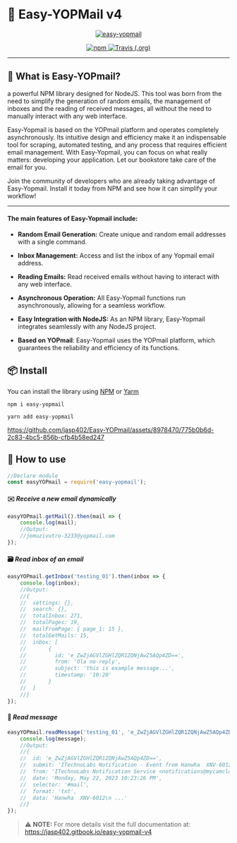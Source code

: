 # 📮 Easy-YOPMail v4
<p align="center">
    <a href="#">
        <img alt="easy-yopmail" src="https://culqi-images-storage.s3.us-east-2.amazonaws.com/images/v4_EN_us.png" width="auto">
    </a>
</p>
<p align="center">
    <a href="https://www.npmjs.com/package/easy-yopmail">
        <img alt="npm" src="https://img.shields.io/npm/v/easy-yopmail.svg?logo=npm">
    </a>
    <a href="https://app.travis-ci.com/github/jasp402/Easy-YOPmail">
        <img alt="Travis (.org)" src="https://api.travis-ci.com/jasp402/Easy-YOPmail.svg">
    </a>
</p>


---
## 💌 What is Easy-YOPmail?
a powerful NPM library designed for NodeJS. This tool was born from the need to simplify the generation of random emails, the management of inboxes and the reading of received messages, all without the need to manually interact with any web interface.

Easy-Yopmail is based on the YOPmail platform and operates completely asynchronously. Its intuitive design and efficiency make it an indispensable tool for scraping, automated testing, and any process that requires efficient email management.
With Easy-Yopmail, you can focus on what really matters: developing your application. Let our bookstore take care of the email for you.

Join the community of developers who are already taking advantage of Easy-Yopmail. Install it today from NPM and see how it can simplify your workflow!

<hr>

#### The main features of Easy-Yopmail include:

- **Random Email Generation:** Create unique and random email addresses with a single command.

- **Inbox Management:** Access and list the inbox of any Yopmail email address.

- **Reading Emails:** Read received emails without having to interact with any web interface.

- **Asynchronous Operation:** All Easy-Yopmail functions run asynchronously, allowing for a seamless workflow.

- **Easy Integration with NodeJS:** As an NPM library, Easy-Yopmail integrates seamlessly with any NodeJS project.

- **Based on YOPmail**: Easy-Yopmail uses the YOPmail platform, which guarantees the reliability and efficiency of its functions.

## 📦 Install
You can install the library using [NPM](https://www.npmjs.com/) or [Yarm](https://yarnpkg.com/)
```
npm i easy-yopmail
```
```
yarn add easy-yopmail
```
https://github.com/jasp402/Easy-YOPmail/assets/8978470/775b0b6d-2c83-4bc5-856b-cfb4b58ed247

## 🔧 How to use

``` js
//Declare module
const easyYOPmail = require('easy-yopmail');
```

#### ✉️ *Receive a new email dynamically*
``` js
easyYOPmail.getMail().then(mail => {
    console.log(mail); 
    //Output:
    //jemuzivutro-3233@yopmail.com
});
```

#### 🗃️ *Read inbox of an email*
``` js
easyYOPmail.getInbox('testing_01').then(inbox => {
    console.log(inbox);
    //Output:
    //{
    //  settings: {},
    //  search: {},
    //  totalInbox: 271,
    //  totalPages: 19,
    //  mailFromPage: { page_1: 15 },
    //  totalGetMails: 15,
    //  inbox: [
    //       {
    //         id: 'e_ZwZjAGVlZGHlZQR1ZQNjAwZ5AQp4ZD==',
    //         from: 'Ola no-reply',
    //         subject: 'this is example message...',
    //         timestamp: '10:20'
    //       }
    //  ]
    //}
});
```
#### 📑 *Read message*
``` js
easyYOPmail.readMessage('testing_01', 'e_ZwZjAGVlZGHlZQR1ZQNjAwZ5AQp4ZD==', 'TXT').then(message => {
    console.log(message);
    //Output:
    //{
    //  id: 'e_ZwZjAGVlZGHlZQR1ZQNjAwZ5AQp4ZD==',
    //  submit: 'ITechnoLabs Notification - Event from Hanwha  XNV-6012',
    //  from: 'ITechnoLabs Notification Service <notifications@mycamcloud.com>',
    //  date: 'Monday, May 22, 2023 10:23:26 PM',
    //  selector: '#mail',
    //  format: 'txt',
    //  data: 'Hanwha  XNV-6012\n ...'
    //}
});
```

> ⚠️ **NOTE:** For more details visit the full documentation at: https://jasp402.gitbook.io/easy-yopmail-v4